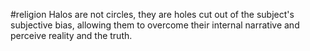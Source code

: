 #religion 
Halos are not circles, they are holes cut out of the subject's subjective bias, allowing them to overcome their internal narrative and perceive reality and the truth.